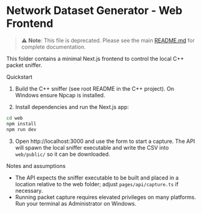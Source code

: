 # Network Dataset Generator - Web Frontend

> ⚠️ **Note**: This file is deprecated. Please see the main [README.md](../README.md) for complete documentation.

This folder contains a minimal Next.js frontend to control the local C++ packet sniffer.

Quickstart

1. Build the C++ sniffer (see root README in the C++ project). On Windows ensure Npcap is installed.

2. Install dependencies and run the Next.js app:

```bash
cd web
npm install
npm run dev
```

3. Open http://localhost:3000 and use the form to start a capture. The API will spawn the local sniffer executable and write the CSV into `web/public/` so it can be downloaded.

Notes and assumptions

- The API expects the sniffer executable to be built and placed in a location relative to the web folder; adjust `pages/api/capture.ts` if necessary.
- Running packet capture requires elevated privileges on many platforms. Run your terminal as Administrator on Windows.
